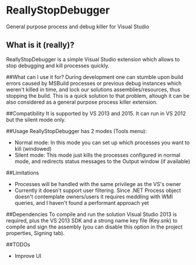 # ReallyStopDebugger
General purpose process and debug killer for Visual Studio

## What is it (really)?
ReallyStopDebugger is a simple Visual Studio extension which allows to stop debugging and kill processes quickly.

##What can I use it for?
During development one can stumble upon build errors caused by MSBuild processes or previous debug instances which weren't killed in time, and lock our solutions assemblies/resources, thus stopping the build.
This is a quick solution to that problem, altough it can be also considered as a general purpose process killer extension.

##Compatibility
It is supported by VS 2013 and 2015. It can run in VS 2012 but the silent mode only.

##Usage
ReallyStopDebugger has 2 modes (Tools menu):
* Normal mode: In this mode you can set up which processes you want to kill (windowed)
* Silent mode: This mode just kills the processes configured in normal mode, and redirects status messages to the Output window (if available)

##Limitations
* Processes will be handled with the same privilege as the VS's owner
* Currently it doesn't support user filtering. Since .NET Process object doesn't contemplate owners/users it requires meddling with WMI queries, and I haven't found a performant approach yet

##Dependencies
To compile and run the solution Visual Studio 2013 is required, plus the VS 2013 SDK and a strong name key file (Key.snk) to compile and sign the assembly (you can disable this option in the project properties, Signing tab).

##TODOs
- Improve UI
